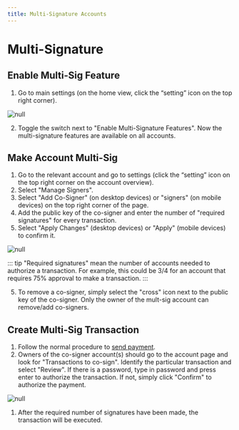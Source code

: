 ```yaml
---
title: Multi-Signature Accounts
---
```

# Multi-Signature

## Enable Multi-Sig Feature

1. Go to main settings (on the home view, click the “setting” icon on the top right corner).

![null](/images/settings-button.png)

2. Toggle the switch next to "Enable Multi-Signature Features". Now the multi-signature features are available on all accounts.

## Make Account Multi-Sig

1. Go to the relevant account and go to settings (click the “setting” icon on the top right corner on the account overview).
2. Select "Manage Signers".
3. Select "Add Co-Signer" (on desktop devices) or "signers" (on mobile devices) on the top right corner of the page.
4. Add the public key of the co-signer and enter the number of "required signatures" for every transaction.
5. Select "Apply Changes" (desktop devices) or "Apply" (mobile devices) to confirm it.

![null](/images/blue-3.png)

::: tip
"Required signatures" mean the number of accounts needed to authorize a transaction. For example, this could be 3/4 for an account that requires 75% approval to make a transaction.
:::

5. To remove a co-signer, simply select the "cross" icon next to the public key of the co-signer. Only the owner of the mult-sig account can remove/add co-signers.

## Create Multi-Sig Transaction

1. Follow the normal procedure to [send payment](./04-wallet-guide.html#send-payment).
2. Owners of the co-signer account(s) should go to the account page and look for "Transactions to co-sign". Identify the particular transaction and select "Review". If there is a password, type in password and press enter to authorize the transaction. If not, simply click "Confirm" to authorize the payment. 

![null](/images/screen-shot-2019-03-05-at-15.24.05.png)

1. After the required number of signatures have been made, the transaction will be executed.
